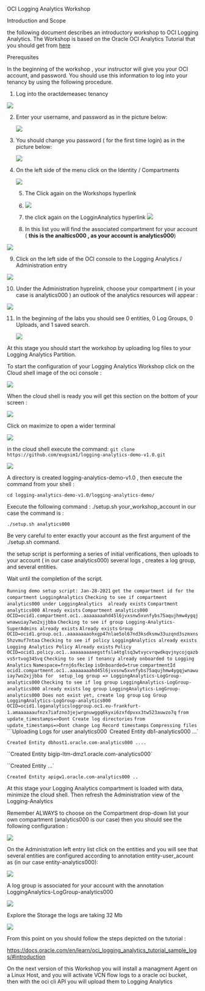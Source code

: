 OCI Logging Analytics Workshop



Introduction and Scope

the following document describes an introductory workshop to OCI Logging Analytics.
The Workshop is based on the Oracle OCI Analytics Tutorial that you should get from [here](https://docs-uat.us.oracle.com/en/learn/oci_logging_analytics_tutorial_sample_logs/#introduction) 

Prerequsites

In the beginning of the workshop , your instructor will give you your OCI account, and password.
You should use this information to log into your tenancy by using the following procedure.

1. Log into the oractdemeasec tenancy

![](images/oci_loggin1.jpg)

2. Enter your username, and password as in the picture below:

   ![](images/oci_loggin2.jpg)

   

3. You should change you password ( for the first time login) as in the picture below:

   ![](images/oci_loggin3.jpg)

4. On the left side of the menu click on the Identity / Compartments
   

   ![](images/oci_loggin4.jpg)

   5. The Click again on the Workshops hyperlink
   6. ![](images/oci_loggin5.jpg)
   7.  the click again on the LogginAnalytics  hyperlink
      ![](images/oci_loggin6.jpg)
   
   
   
   8. In this list you will find the associated compartment for your account ( **this is the analtics000 , as your account is analytics000**)


![](images/oci_loggin7.jpg)

9. Click on the left side of the OCI console to the Logging Analytics  / Administration entry 

![](images/oci_loggin8.jpg)



10.  Under the Administration hyprelink, choose your compartment ( in your case is analytics000 )  an outlook of the analytics resources will appear :

![](images/oci_loggin9.jpg)

11. In the beginning of the labs you should see 0 entities, 0 Log Groups, 0 Uploads, and 1 saved search.

     ![](images/oci_loggin10.jpg)


At this stage you should start the workshop by uploading log files to your Logging Analytics Partition.

To start the configuration of your Logging  Analytics Workshop click on the Cloud shell image of the oci console :

 

![](images/oci_loggin11.jpg)



When the cloud shell is ready you will get this section on the bottom of your screen :


![](images/oci_loggin12.jpg)




Click on maximize to open a wider terminal


![](images/oci_loggin13.jpg)


in the cloud shell execute the command:
`git clone https://github.com/eugsim1/logging-analytics-demo-v1.0.git`

![](images/oci_loggin14.jpg)


A directory is created logging-analytics-demo-v1.0 , then execute the command from your shell :

`cd logging-analytics-demo-v1.0/logging-analytics-demo/`

Execute the following command : ./setup.sh your_workshop_account in our case the command is :

`./setup.sh analytics000`

Be very careful to enter exactly your account as the first argument of the ./setup.sh command.

the setup script is performing a series of initial verifications, then uploads to your account ( in our case analytics000) several logs , creates a log group, and several entities.

Wait until the completion of the script.

`Running demo setup script: Jan-28-2021`
`get the compartment id for the compartment LoggingAnalytics`
`Checking to see if compartment analytics000 under LoggingAnalytics  already exists`
`Compartment  analytics000 Already exists`
`Compartment analytics000 OCID=ocid1.compartment.oc1..aaaaaaaahd45l6jvxsnw5xvnfybs75aqujhmw4ygqjwnawuiay7wo2xjjbba`
`Checking to see if group Logging-Analytics-SuperAdmins already exists`
  `Already exists`
  `Group OCID=ocid1.group.oc1..aaaaaaaaohxgp47nlae5ol67nd3ksdksmw33uzqnd3szmxns5hzvmuf7ntaa`
`Checking to see if policy LoggingAnalytics already exists`
 `Logging Analytics Policy Already exists`
  `Policy OCID=ocid1.policy.oc1..aaaaaaaaxegstfsla4tglsq3wtvycvrqwdkqvjnycojqazbvs5rtvog345vq`
`Checking to see if tenancy already onboarded to Logging Analytics`
  `Namespace=frnj6sfkc1ep`
  `isOnboarded=true`
`compartmentId  ocid1.compartment.oc1..aaaaaaaahd45l6jvxsnw5xvnfybs75aqujhmw4ygqjwnawuiay7wo2xjjbba for  setup_log group => LoggingAnalytics-LogGroup-analytics000`
`Checking to see if log group LoggingAnalytics-LogGroup-analytics000 already exists`
`log group LoggingAnalytics-LogGroup-analytics000 Does not exist yet, create log group`
`Log Group LoggingAnalytics-LogGroup-analytics000 OCID=ocid1.loganalyticsloggroup.oc1.eu-frankfurt-1.amaaaaaaufnzx7iafzno3jejwrgnuwggq6kyxi6zxfdpvxx3tw523auwzo7q`
`from update_timestamps=>Dont Create log directories`
`from update_timestamps=>Dont change Log Record timestamps`
`Compressing files`
```Uploading Logs for user analytics000`
  `Created Entity db1-analytics000 ...`

`Created Entity dbhost1.oracle.com-analytics000 ....`

  ``Created Entity bigip-ltm-dmz1.oracle.com-analytics000` 

  ``Created Entity ...`

  ``Created Entity apigw1.oracle.com-analytics000 ..``



At this stage your Logging Analytics compartment is loaded with data, minimize the cloud shell.
Then refresh the Administration view of the Logging-Analytics

Remember ALWAYS to choose on the Compartment drop-down list your own compartment (analytics000 is our case)
then you should see the following configuration :

![](images/oci_loggin15.jpg)


On the Administration left entry list click on the entities and you will see that several entities are configured according to annotation entity-user_acount as  (in our case entity-analytics000):

![](images/oci_loggin16.jpg)

A log group is associated for your account with the annotation LoggingAnalytics-LogGroup-analytics000

![](images/oci_loggin16.jpg)

Explore the Storage the logs are taking 32 Mb

![](images/oci_loggin17.jpg)



From this point on you should follow the steps depicted on the tutorial :

https://docs.oracle.com/en/learn/oci_logging_analytics_tutorial_sample_logs/#introduction

On the next version of this Workshop you will install a managment Agent on a Linux Host, and you will activate VCN flow logs to a oracle oci bucket, then with the oci cli API you will upload them to Logging Analytics

